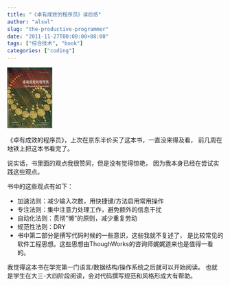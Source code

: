 ```yaml
---
title: "《卓有成效的程序员》读后感"
author: "alswl"
slug: "the-productive-programmer"
date: "2011-11-27T00:00:00+08:00"
tags: ["综合技术", "book"]
categories: ["coding"]
---
```


![卓有成效的程序员](/images/upload_dropbox/201111/s3668809.jpg)

《卓有成效的程序员》，上次在京东半价买了这本书，一直没来得及看， 前几周在地铁上把这本书看完了。

说实话，书里面的观点我很赞同，但是没有觉得惊艳， 因为我本身已经在尝试实践这些观点。

书中的这些观点有如下：

  * 加速法则：减少输入次数，用快捷键/方法启用常用操作
  * 专注法则：集中注意力处理工作，避免额外的信息干扰
  * 自动化法则：贯彻"懒"的原则，减少重复劳动
  * 规范性法则：DRY
  * 书中第二部分是撰写代码时候的一些意识，这些我就不复述了， 是比较常见的软件工程思想。这些思想由ThoughWorks的咨询师娓娓道来也是值得一看的。

我觉得这本书在学完第一门语言/数据结构/操作系统之后就可以开始阅读。 也就是学生在大三-大四阶段阅读，会对代码撰写规范和风格形成大有帮助。

